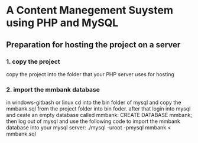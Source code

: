 # A Content Manegement Suystem using PHP and MySQL

## Preparation for hosting the project on a server

### 1. copy the project

copy the project into the folder that your PHP server uses for hosting  

### 2. import the mmbank database

in windows-gitbash or linux cd into the bin folder of mysql and copy the mmbank.sql from the project folder into bin foder.
after that login into mysql and ceate an empty database called mmbank:
CREATE DATABASE mmbank;
then log out of mysql and use the following code to import the mmbank database into your mysql server:
./mysql -uroot -pmysql mmbank < mmbank.sql
